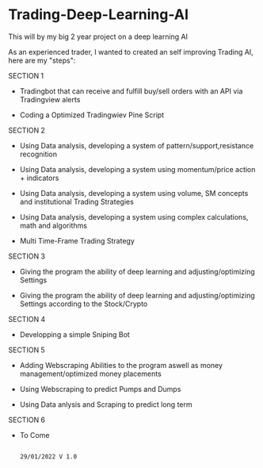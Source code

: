 # Trading-Deep-Learning-AI
This will by my big 2 year project on a deep learning AI 

As an experienced trader, I wanted to created an self improving Trading AI, here are my "steps":


SECTION 1

- Tradingbot that can receive and fulfill buy/sell orders with an API via Tradingview alerts

- Coding a Optimized Tradingwiev Pine Script

SECTION 2

- Using Data analysis, developing a system of pattern/support,resistance recognition

- Using Data analysis, developing a system using momentum/price action + indicators

- Using Data analysis, developing a system using volume, SM concepts and institutional Trading Strategies

- Using Data analysis, developing a system using complex calculations, math and algorithms

- Multi Time-Frame Trading Strategy

SECTION 3

- Giving the program the ability of deep learning and adjusting/optimizing Settings

- Giving the program the ability of deep learning and adjusting/optimizing Settings according to the Stock/Crypto


SECTION 4

- Developping a simple Sniping Bot


SECTION 5

- Adding Webscraping Abilities to the program aswell as money management/optimized money placements

- Using Webscraping to predict Pumps and Dumps

- Using Data anlysis and Scraping to predict long term
              

SECTION 6

- To Come

 
                                                                                              29/01/2022 V 1.0
